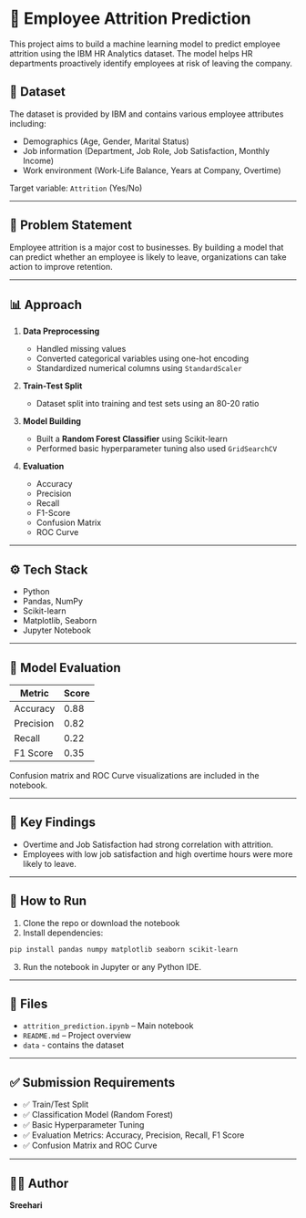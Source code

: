 # 🧠 Employee Attrition Prediction

This project aims to build a machine learning model to predict employee attrition using the IBM HR Analytics dataset. The model helps HR departments proactively identify employees at risk of leaving the company.

## 📂 Dataset

The dataset is provided by IBM and contains various employee attributes including:

- Demographics (Age, Gender, Marital Status)
- Job information (Department, Job Role, Job Satisfaction, Monthly Income)
- Work environment (Work-Life Balance, Years at Company, Overtime)

Target variable: `Attrition` (Yes/No)

---

## 🧪 Problem Statement

Employee attrition is a major cost to businesses. By building a model that can predict whether an employee is likely to leave, organizations can take action to improve retention.

---

## 📊 Approach

1. **Data Preprocessing**
    - Handled missing values
    - Converted categorical variables using one-hot encoding
    - Standardized numerical columns using `StandardScaler`

2. **Train-Test Split**
    - Dataset split into training and test sets using an 80-20 ratio

3. **Model Building**
    - Built a **Random Forest Classifier** using Scikit-learn
    - Performed basic hyperparameter tuning also used `GridSearchCV`
  
4. **Evaluation**
    - Accuracy
    - Precision
    - Recall
    - F1-Score
    - Confusion Matrix
    - ROC Curve

---

## ⚙️ Tech Stack

- Python
- Pandas, NumPy
- Scikit-learn
- Matplotlib, Seaborn
- Jupyter Notebook

---

## 🧮 Model Evaluation

| Metric       | Score  |
|--------------|--------|
| Accuracy     | 0.88   |
| Precision    | 0.82   |
| Recall       | 0.22   |
| F1 Score     | 0.35   |

Confusion matrix and ROC Curve visualizations are included in the notebook.

---

## 📌 Key Findings

- Overtime and Job Satisfaction had strong correlation with attrition.
- Employees with low job satisfaction and high overtime hours were more likely to leave.

---

## 🚀 How to Run

1. Clone the repo or download the notebook
2. Install dependencies:

```bash
pip install pandas numpy matplotlib seaborn scikit-learn
```
3. Run the notebook in Jupyter or any Python IDE.

---

## 📁 Files

- `attrition_prediction.ipynb` – Main notebook
- `README.md` – Project overview
- `data` - contains the dataset

---

## ✅ Submission Requirements

- ✅ Train/Test Split
- ✅ Classification Model (Random Forest)
- ✅ Basic Hyperparameter Tuning
- ✅ Evaluation Metrics: Accuracy, Precision, Recall, F1 Score
- ✅ Confusion Matrix and ROC Curve

---

## 🙋‍♂️ Author

**Sreehari**  